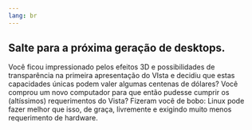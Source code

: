 ```yaml
---
lang: br
---
```





<h2>Salte para a próxima geração de desktops.</h2>

Você ficou impressionado pelos efeitos 3D e possibilidades de 
transparência na primeira apresentação do VIsta e decidiu que estas 
capacidades únicas podem valer algumas centenas de dólares? Você comprou 
um novo computador para que então pudesse cumprir os (altíssimos) 
requerimentos do Vista? Fizeram você de bobo: Linux pode fazer melhor 
que isso, de graça, livremente e exigindo muito menos requerimento de 
hardware.

<? all_video_ids_from_file ();?>






